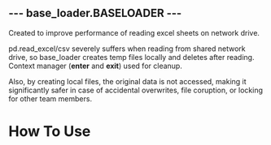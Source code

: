 ## --- base_loader.BASELOADER --- ##

Created to improve performance of reading excel sheets on network drive.

pd.read_excel/csv severely suffers when reading from shared network drive, so base_loader creates temp files locally and deletes after reading. Context manager (__enter__ and __exit__) used for cleanup. 

Also, by creating local files, the original data is not accessed, 
making it significantly safer in case of accidental overwrites, 
file coruption, or locking for other team members. 

# How To Use #
